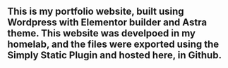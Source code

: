 ## This is my portfolio website, built using Wordpress with Elementor builder and Astra theme. This website was develpoed in my homelab, and the files were exported using the Simply Static Plugin and hosted here, in Github.
